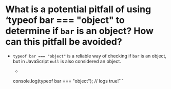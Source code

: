 # What is a potential pitfall of using ‘typeof bar === "object" to determine if `bar` is an object? How can this pitfall be avoided?

* `typeof bar === "object"` is a reliable way of checking if `bar` is an object, but in JavaScript `null` is also considered an object.
  * ```var bar = null;
  console.log(typeof bar === "object");  // logs true!```





